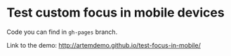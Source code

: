 # Test custom focus in mobile devices

Code you can find in `gh-pages` branch.

Link to the demo: http://artemdemo.github.io/test-focus-in-mobile/
